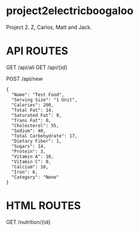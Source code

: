 # project2electricboogaloo
Project 2. Z, Carlos, Matt and Jack.

# API ROUTES
GET /api/all
GET /api/{id}

POST /api/new
```
{
  "Name": "Test Food",
  "Serving Size": "1 Unit",
  "Calories": 200,
  "Total Fat": 14,
  "Saturated Fat": 9,
  "Trans Fat": 0,
  "Cholesterol": 55,
  "Sodium": 40,
  "Total Carbohydrate": 17,
  "Dietary Fiber": 1,
  "Sugars": 14,
  "Protein": 3,
  "Vitamin A": 10,
  "Vitamin C": 0,
  "Calcium": 10,
  "Iron": 6,
  "Category": "None"
}
```

# HTML ROUTES
GET /nutrition/{id}


